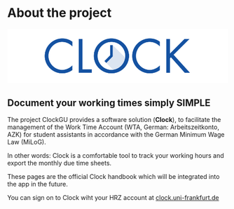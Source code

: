 # About the project

![](.gitbook/assets/clock_current_logo_600x150.png)

## Document your working times simply SIMPLE

The project ClockGU provides a software solution \(**Clock**\), to facilitate the management of the Work Time Account \(WTA, German: Arbeitszeitkonto, AZK\) for student assistants in accordance with the German Minimum Wage Law \(MiLoG\).

In other words: Clock is a comfortable tool to track your working hours and export the monthly due time sheets.

These pages are the official Clock handbook which will be integrated into the app in the future.

You can sign on to Clock wiht your HRZ account at [clock.uni-frankfurt.de](http://clock.uni-frankfurt.de)

